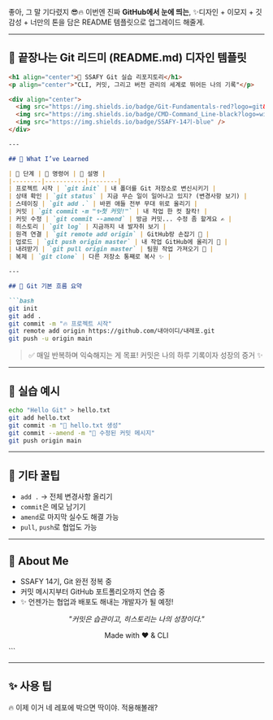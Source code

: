 좋아, 그 말 기다렸지 😎🔥
이번엔 진짜 **GitHub에서 눈에 띄는**,
✨디자인 + 이모지 + 깃 감성 + 너만의 톤을 담은 README 템플릿으로 업그레이드 해줄게.

---

## 🎉 끝장나는 Git 리드미 (README.md) 디자인 템플릿

````markdown
<h1 align="center">🧠 SSAFY Git 실습 리포지토리</h1>
<p align="center">"CLI, 커밋, 그리고 버전 관리의 세계로 뛰어든 나의 기록"</p>

<div align="center">
  <img src="https://img.shields.io/badge/Git-Fundamentals-red?logo=git&logoColor=white" />
  <img src="https://img.shields.io/badge/CMD-Command_Line-black?logo=windows&logoColor=white" />
  <img src="https://img.shields.io/badge/SSAFY-14기-blue" />
</div>

---

## 🚀 What I’ve Learned

| 🚩 단계 | 🔧 명령어 | 📝 설명 |
|--------|-----------|--------|
| 프로젝트 시작 | `git init` | 내 폴더를 Git 저장소로 변신시키기 |
| 상태 확인 | `git status` | 지금 무슨 일이 일어나고 있지? (변경사항 보기) |
| 스테이징 | `git add .` | 바뀐 애들 전부 무대 위로 올리기 |
| 커밋 | `git commit -m "✨첫 커밋!"` | 내 작업 한 컷 찰칵! |
| 커밋 수정 | `git commit --amend` | 방금 커밋... 수정 좀 할게요 ✍️ |
| 히스토리 | `git log` | 지금까지 내 발자취 보기 |
| 원격 연결 | `git remote add origin` | GitHub랑 손잡기 🤝 |
| 업로드 | `git push origin master` | 내 작업 GitHub에 올리기 🚀 |
| 내려받기 | `git pull origin master` | 팀원 작업 가져오기 👥 |
| 복제 | `git clone` | 다른 저장소 통째로 복사 ✨ |

---

## 🔁 Git 기본 흐름 요약

```bash
git init
git add .
git commit -m "🔥 프로젝트 시작"
git remote add origin https://github.com/내아이디/내레포.git
git push -u origin main
````

> ✅ 매일 반복하며 익숙해지는 게 목표!
> 커밋은 나의 하루 기록이자 성장의 증거 ✨

---

## 🧪 실습 예시

```bash
echo "Hello Git" > hello.txt
git add hello.txt
git commit -m "👋 hello.txt 생성"
git commit --amend -m "🙋 수정된 커밋 메시지"
git push origin main
```

---

## 🌈 기타 꿀팁

* `add .` → 전체 변경사항 올리기
* `commit`은 메모 남기기
* `amend`로 마지막 실수도 해결 가능
* `pull`, `push`로 협업도 가능

---

## 👤 About Me

* SSAFY 14기, Git 완전 정복 중
* 커밋 메시지부터 GitHub 포트폴리오까지 연습 중
* ✨ 언젠가는 협업과 배포도 해내는 개발자가 될 예정!

<div align="center">

*"커밋은 습관이고, 히스토리는 나의 성장이다."*

Made with ❤️ & CLI

</div>
```

---

## ✨ 사용 팁



🔥 이제 이거 네 레포에 박으면 딱이야. 적용해볼래?

